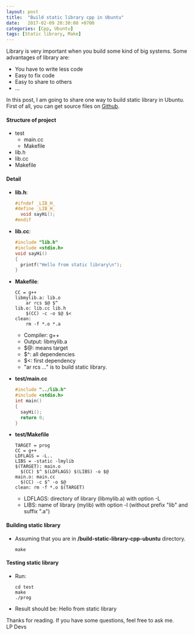```yaml
---
layout: post
title:  "Build static library cpp in Ubuntu"
date:   2017-02-09 20:30:00 +0700
categories: [Cpp, Ubuntu]
tags: [Static library, Make] 
---
```


Library is very important when you build some kind of big systems. Some advantages of library are:
  * You have to write less code
  * Easy to fix code
  * Easy to share to others
  * ...

In this post, I am going to share one way to build static library in Ubuntu. First of all, you can get source files on [Github](https://github.com/phamvanlam/stack-problems/tree/master/build-static-library-cpp-ubuntu).

#### Structure of project
  
  * test
    * main.cc
    * Makefile
  * lib.h
  * lib.cc
  * Makefile

#### Detail
  
  * **lib.h**:
    ```cpp
    #ifndef _LIB_H_
    #define _LIB_H_
      void sayHi();
    #endif
    ```
  
  * **lib.cc**:
    ```cpp
    #include "lib.h"
    #include <stdio.h>
    void sayHi()
    {
      printf("Hello from static library\n");
    }
    ```
 
  * **Makefile**:
    ```make
    CC = g++
    libmylib.a: lib.o
        ar rcs $@ $^
    lib.o: lib.cc lib.h
        $(CC) -c -o $@ $<
    clean:
        rm -f *.o *.a
    ```

    * Compiler: g++
    * Output: libmylib.a
    * $@: means target
    * $^: all dependencies
    * $<: first dependency
    * "ar rcs ..." is to build static library.
   
  * **test/main.cc**   
    ```cpp
    #include "../lib.h"
    #include <stdio.h>
    int main()
    {
      sayHi();
      return 0;
    }
    ```
   
  * **test/Makefile**
    ```make
    TARGET = prog
    CC = g++
    LDFLAGS = -L..
    LIBS = -static -lmylib
    $(TARGET): main.o 
      $(CC) $^ $(LDFLAGS) $(LIBS) -o $@
    main.o: main.cc 
      $(CC) -c $^ -o $@ 
    clean: rm -f *.o $(TARGET)
    ```

    * LDFLAGS: directory of library (libmylib.a) with option -L
    * LIBS: name of library (mylib) with option -l (without prefix "lib" and suffix ".a")

#### Building static library

  * Assuming that you are in **/build-static-library-cpp-ubuntu** directory.
    ```
    make
    ```

#### Testing static library

  * Run:
    ```
    cd test
    make
    ./prog
    ```

  * Result should be: Hello from static library

Thanks for reading. If you have some questions, feel free to ask me. <br/>LP Devs